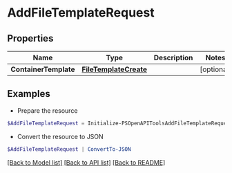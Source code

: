 # AddFileTemplateRequest
## Properties

Name | Type | Description | Notes
------------ | ------------- | ------------- | -------------
**ContainerTemplate** | [**FileTemplateCreate**](FileTemplateCreate.md) |  | [optional] 

## Examples

- Prepare the resource
```powershell
$AddFileTemplateRequest = Initialize-PSOpenAPIToolsAddFileTemplateRequest  -ContainerTemplate null
```

- Convert the resource to JSON
```powershell
$AddFileTemplateRequest | ConvertTo-JSON
```

[[Back to Model list]](../README.md#documentation-for-models) [[Back to API list]](../README.md#documentation-for-api-endpoints) [[Back to README]](../README.md)

